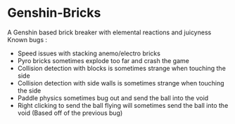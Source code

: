 # Genshin-Bricks
A Genshin based brick breaker with elemental reactions and juicyness
Known bugs :
- Speed issues with stacking anemo/electro bricks
- Pyro bricks sometimes explode too far and crash the game
- Collision detection with blocks is sometimes strange when touching the side
- Collision detection with side walls is sometimes strange when touching the side
- Paddle physics sometimes bug out and send the ball into the void
- Right clicking to send the ball flying will sometimes send the ball into the void (Based off of the previous bug)
  
